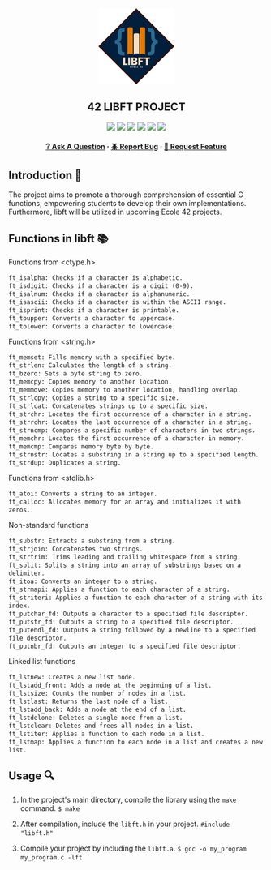 <div align="center">
  <img src="img/libft.png" alt="Logo" width="150" height="150">
  <h2>42 LIBFT PROJECT</h2>
    <a href= https://github.com/emre-mr246/42-evaluation><img src="https://img.shields.io/badge/score-125%20%2F%20100-success?style=for-the-badge"/></a>
    <a href= https://github.com/emre-mr246/42-evaluation><img src="https://img.shields.io/badge/circle-0-magenta?style=for-the-badge"/></a>
    <a href= https://github.com/emre-mr246/42-evaluation><img src="https://img.shields.io/badge/42-Evaluation-red?style=for-the-badge"/></a>
    <a href= https://github.com/emre-mr246/42-evaluation><img src="https://img.shields.io/github/languages/count/emre-mr246/42_ring0_libft?style=for-the-badge&logo="/></a>
    <a href= https://github.com/emre-mr246/42-evaluation><img src="https://img.shields.io/github/languages/top/emre-mr246/42_ring0_libft?style=for-the-badge"/></a>
    <a href= https://github.com/emre-mr246/42-evaluation><img src="https://img.shields.io/github/last-commit/emre-mr246/42_ring0_libft?style=for-the-badge"/></a>
   
<h4>
    <a href="https://github.com/emre-mr246/42_ring0_libft/issues">❔ Ask A Question</a>
  <span> · </span>
    <a href="https://github.com/emre-mr246/42_ring0_libft/issues">🪲 Report Bug</a>
  <span> · </span>
    <a href="https://github.com/emre-mr246/42_ring0_libft/issues">💬 Request Feature</a>
</h4>
</div>

## Introduction 🚀

The project aims to promote a thorough comprehension of essential C functions, empowering students to develop their own implementations. Furthermore, libft will be utilized in upcoming Ecole 42 projects.

## Functions in libft 📚

Functions from <ctype.h>

    ft_isalpha: Checks if a character is alphabetic.
    ft_isdigit: Checks if a character is a digit (0-9).
    ft_isalnum: Checks if a character is alphanumeric.
    ft_isascii: Checks if a character is within the ASCII range.
    ft_isprint: Checks if a character is printable.
    ft_toupper: Converts a character to uppercase.
    ft_tolower: Converts a character to lowercase.

Functions from <string.h>

    ft_memset: Fills memory with a specified byte.
    ft_strlen: Calculates the length of a string.
    ft_bzero: Sets a byte string to zero.
    ft_memcpy: Copies memory to another location.
    ft_memmove: Copies memory to another location, handling overlap.
    ft_strlcpy: Copies a string to a specific size.
    ft_strlcat: Concatenates strings up to a specific size.
    ft_strchr: Locates the first occurrence of a character in a string.
    ft_strrchr: Locates the last occurrence of a character in a string.
    ft_strncmp: Compares a specific number of characters in two strings.
    ft_memchr: Locates the first occurrence of a character in memory.
    ft_memcmp: Compares memory byte by byte.
    ft_strnstr: Locates a substring in a string up to a specified length.
    ft_strdup: Duplicates a string.

Functions from <stdlib.h>

    ft_atoi: Converts a string to an integer.
    ft_calloc: Allocates memory for an array and initializes it with zeros.

Non-standard functions

    ft_substr: Extracts a substring from a string.
    ft_strjoin: Concatenates two strings.
    ft_strtrim: Trims leading and trailing whitespace from a string.
    ft_split: Splits a string into an array of substrings based on a delimiter.
    ft_itoa: Converts an integer to a string.
    ft_strmapi: Applies a function to each character of a string.
    ft_striteri: Applies a function to each character of a string with its index.
    ft_putchar_fd: Outputs a character to a specified file descriptor.
    ft_putstr_fd: Outputs a string to a specified file descriptor.
    ft_putendl_fd: Outputs a string followed by a newline to a specified file descriptor.
    ft_putnbr_fd: Outputs an integer to a specified file descriptor.

Linked list functions

    ft_lstnew: Creates a new list node.
    ft_lstadd_front: Adds a node at the beginning of a list.
    ft_lstsize: Counts the number of nodes in a list.
    ft_lstlast: Returns the last node of a list.
    ft_lstadd_back: Adds a node at the end of a list.
    ft_lstdelone: Deletes a single node from a list.
    ft_lstclear: Deletes and frees all nodes in a list.
    ft_lstiter: Applies a function to each node in a list.
    ft_lstmap: Applies a function to each node in a list and creates a new list.

    
## Usage 🔍

1.  In the project's main directory, compile the library using the `make` command.
   `$ make` 

2.  After compilation, include the `libft.h` in your project.
    `#include "libft.h"`
    
3.  Compile your project by including the `libft.a`.
    `$ gcc -o my_program my_program.c -lft`
